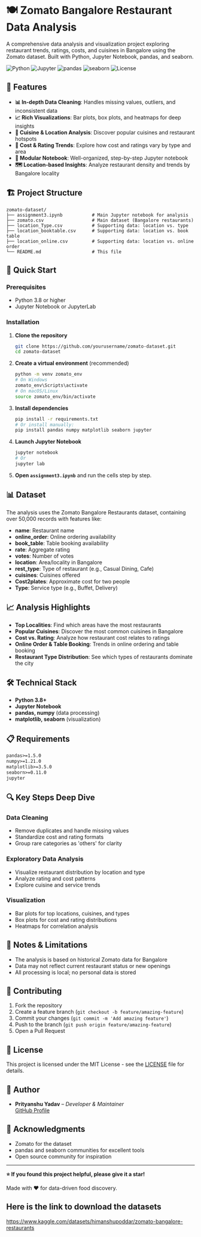 # 🍽️ Zomato Bangalore Restaurant Data Analysis

A comprehensive data analysis and visualization project exploring restaurant trends, ratings, costs, and cuisines in Bangalore using the Zomato dataset. Built with Python, Jupyter Notebook, pandas, and seaborn.

![Python](https://img.shields.io/badge/python-v3.8+-blue.svg)
![Jupyter](https://img.shields.io/badge/jupyter-notebook-orange.svg)
![pandas](https://img.shields.io/badge/pandas-v1.5+-purple.svg)
![seaborn](https://img.shields.io/badge/seaborn-v0.11+-teal.svg)
![License](https://img.shields.io/badge/license-MIT-green.svg)

## 🌟 Features

- **📊 In-depth Data Cleaning**: Handles missing values, outliers, and inconsistent data
- **📈 Rich Visualizations**: Bar plots, box plots, and heatmaps for deep insights
- **🍲 Cuisine & Location Analysis**: Discover popular cuisines and restaurant hotspots
- **💸 Cost & Rating Trends**: Explore how cost and ratings vary by type and area
- **📂 Modular Notebook**: Well-organized, step-by-step Jupyter notebook
- **🗺️ Location-based Insights**: Analyze restaurant density and trends by Bangalore locality

## 🏗️ Project Structure

```
zomato-dataset/
├── assignment3.ipynb           # Main Jupyter notebook for analysis
├── zomato.csv                  # Main dataset (Bangalore restaurants)
├── location_Type.csv           # Supporting data: location vs. type
├── location_booktable.csv      # Supporting data: location vs. book table
├── location_online.csv         # Supporting data: location vs. online order
└── README.md                   # This file
```

## 🚀 Quick Start

### Prerequisites

- Python 3.8 or higher
- Jupyter Notebook or JupyterLab

### Installation

1. **Clone the repository**
   ```bash
   git clone https://github.com/yourusername/zomato-dataset.git
   cd zomato-dataset
   ```

2. **Create a virtual environment** (recommended)
   ```bash
   python -m venv zomato_env
   # On Windows
   zomato_env\Scripts\activate
   # On macOS/Linux
   source zomato_env/bin/activate
   ```

3. **Install dependencies**
   ```bash
   pip install -r requirements.txt
   # Or install manually:
   pip install pandas numpy matplotlib seaborn jupyter
   ```

4. **Launch Jupyter Notebook**
   ```bash
   jupyter notebook
   # Or
   jupyter lab
   ```

5. **Open `assignment3.ipynb`** and run the cells step by step.

## 📊 Dataset

The analysis uses the Zomato Bangalore Restaurants dataset, containing over 50,000 records with features like:

- **name**: Restaurant name
- **online_order**: Online ordering availability
- **book_table**: Table booking availability
- **rate**: Aggregate rating
- **votes**: Number of votes
- **location**: Area/locality in Bangalore
- **rest_type**: Type of restaurant (e.g., Casual Dining, Cafe)
- **cuisines**: Cuisines offered
- **Cost2plates**: Approximate cost for two people
- **Type**: Service type (e.g., Buffet, Delivery)

## 📈 Analysis Highlights

- **Top Localities**: Find which areas have the most restaurants
- **Popular Cuisines**: Discover the most common cuisines in Bangalore
- **Cost vs. Rating**: Analyze how restaurant cost relates to ratings
- **Online Order & Table Booking**: Trends in online ordering and table booking
- **Restaurant Type Distribution**: See which types of restaurants dominate the city

## 🛠️ Technical Stack

- **Python 3.8+**
- **Jupyter Notebook**
- **pandas, numpy** (data processing)
- **matplotlib, seaborn** (visualization)

## 📋 Requirements

```txt
pandas>=1.5.0
numpy>=1.21.0
matplotlib>=3.5.0
seaborn>=0.11.0
jupyter
```

## 🔍 Key Steps Deep Dive

### Data Cleaning
- Remove duplicates and handle missing values
- Standardize cost and rating formats
- Group rare categories as 'others' for clarity

### Exploratory Data Analysis
- Visualize restaurant distribution by location and type
- Analyze rating and cost patterns
- Explore cuisine and service trends

### Visualization
- Bar plots for top locations, cuisines, and types
- Box plots for cost and rating distributions
- Heatmaps for correlation analysis

## 🚨 Notes & Limitations

- The analysis is based on historical Zomato data for Bangalore
- Data may not reflect current restaurant status or new openings
- All processing is local; no personal data is stored

## 🤝 Contributing

1. Fork the repository
2. Create a feature branch (`git checkout -b feature/amazing-feature`)
3. Commit your changes (`git commit -m 'Add amazing feature'`)
4. Push to the branch (`git push origin feature/amazing-feature`)
5. Open a Pull Request

## 📝 License

This project is licensed under the MIT License - see the [LICENSE](LICENSE) file for details.

## 👥 Author

- **Prityanshu Yadav** – *Developer & Maintainer*  
  [GitHub Profile](https://github.com/Prityanshu)

## 🙏 Acknowledgments

- Zomato for the dataset
- pandas and seaborn communities for excellent tools
- Open source community for inspiration

---

**⭐ If you found this project helpful, please give it a star!**

Made with ❤️ for data-driven food discovery. 


## Here is the link to download the datasets
https://www.kaggle.com/datasets/himanshupoddar/zomato-bangalore-restaurants
